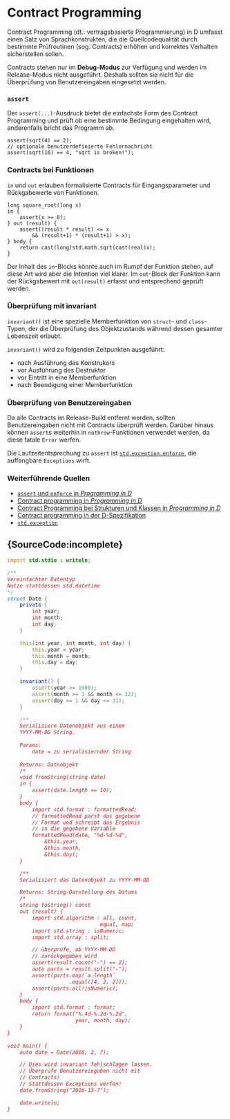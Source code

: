# Contract Programming

Contract Programming (dt.: vertragsbasierte Programmierung)
in D umfasst einen Satz von Sprachkonstrukten, die die 
Quellcodequalität durch bestimmte Prüfroutinen (sog. Contracts)
erhöhen und korrektes Verhalten sicherstellen sollen.

Contracts stehen nur im **Debug-Modus** zur Verfügung und 
werden im Release-Modus nicht ausgeführt.
Deshalb sollten sie nicht für die Überprüfung von 
Benutzereingaben eingesetzt werden.

### `assert`

Der `assert(...)`-Ausdruck bietet die einfachste Form 
des Contract Programming und prüft ob eine bestimmte
Bedingung eingehalten wird, anderenfalls bricht das 
Programm ab.

    assert(sqrt(4) == 2);
    // optionale benutzerdefinierte Fehlernachricht
    assert(sqrt(16) == 4, "sqrt is broken!");

### Contracts bei Funktionen

`in` und `out` erlauben formalisierte Contracts für
Eingangsparameter und Rückgabewerte von Funktionen.

    long square_root(long x)
    in {
        assert(x >= 0);
    } out (result) {
        assert((result * result) <= x
            && (result+1) * (result+1) > x);
    } body {
        return cast(long)std.math.sqrt(cast(real)x);
    }

Der Inhalt des `in`-Blocks könnte auch im Rumpf der Funktion
stehen, auf diese Art wird aber die Intention viel klarer.
Im `out`-Block der Funktion kann der Rückgabewert mit 
`out(result)` erfasst und entsprechend geprüft werden.

### Überprüfung mit invariant

`invariant()` ist eine spezielle Memberfunktion von `struct`-
und `class`-Typen, der die Überprüfung des Objektzustands
während dessen gesamter Lebenszeit erlaubt. 

`invariant()` wird zu folgenden Zeitpunkten ausgeführt:
* nach Ausführung des Konstrukors
* vor Ausführung des Destruktor
* vor Eintritt in eine Memberfunktion
* nach Beendigung einer Memberfunktion

### Überprüfung von Benutzereingaben

Da alle Contracts im Release-Build entfernt werden, sollten
Benutzereingaben nicht mit Contracts überprüft werden.
Darüber hinaus können `assert`s weiterhin in `nothrow`-Funktionen
verwendet werden, da diese fatale `Error` werfen.


Die Laufzeitentsprechung zu `assert` ist [`std.exception.enforce`](https://dlang.org/phobos/std_exception.html#.enforce),
die auffangbare `Exceptions` wirft.

### Weiterführende Quellen

- [`assert` und `enforce` in _Programming in D_](http://ddili.org/ders/d.en/assert.html)
- [Contract programming in _Programming in D_](http://ddili.org/ders/d.en/contracts.html)
- [Contract Programming bei Strukturen und Klassen in _Programming in D_](http://ddili.org/ders/d.en/invariant.html)
- [Contract programming in der D-Spezifikation](https://dlang.org/spec/contracts.html)
- [`std.exception`](https://dlang.org/phobos/std_exception.html)

## {SourceCode:incomplete}

```d
import std.stdio : writeln;

/**
Vereinfachter Datentyp
Nutze stattdessen std.datetime
*/
struct Date {
    private {
        int year;
        int month;
        int day;
    }

    this(int year, int month, int day) {
        this.year = year;
        this.month = month;
        this.day = day;
    }

    invariant() {
        assert(year >= 1900);
        assert(month >= 1 && month <= 12);
        assert(day >= 1 && day <= 31);
    }

    /**
    Serialisiere Datenobjekt aus einem
    YYYY-MM-DD String.
    
    Params:
        date = zu serialisiernder String
        
    Returns: Datnobjekt
    /*
    void fromString(string date)
    in {
        assert(date.length == 10);
    }
    body {
        import std.format : formattedRead;
        // formattedRead parst das gegebene
        // Format und schreibt das Ergebnis
        // in die gegebene Variable
        formattedRead(date, "%d-%d-%d",
            &this.year,
            &this.month,
            &this.day);
    }

    /**
    Serialisiert das Datenobjekt zu YYYY-MM-DD

    Returns: String-Darstellung des Datums
    /*
    string toString() const
    out (result) {
        import std.algorithm : all, count,
                              equal, map;
        import std.string : isNumeric;
        import std.array : split;

        // überprüfe, ob YYYY-MM-DD
        // zurückgegeben wird
        assert(result.count("-") == 2);
        auto parts = result.split("-");
        assert(parts.map!`a.length`
                    .equal([4, 2, 2]));
        assert(parts.all!isNumeric);
    }
    body {
        import std.format : format;
        return format("%.4d-%.2d-%.2d",
                      year, month, day);
    }
}

void main() {
    auto date = Date(2016, 2, 7);

    // Dies wird invariant fehlschlagen lassen.
    // Überprüfe Benutzereingaben nicht mit
    // Contracts! 
    // Stattdessen Exceptions werfen!
    date.fromString("2016-13-7");

    date.writeln;
}
```
